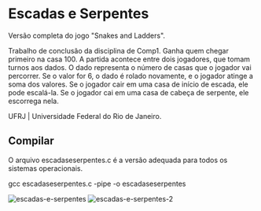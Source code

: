 # Escadas e Serpentes
Versão completa do jogo "Snakes and Ladders".

Trabalho de conclusão da disciplina de Comp1. 
Ganha quem chegar primeiro na casa 100.
A partida acontece entre dois jogadores, que tomam turnos aos dados.
O dado representa o número de casas que o jogador vai percorrer.
Se o valor for 6, o dado é rolado novamente, e o jogador atinge a soma dos valores.
Se o jogador cair em uma casa de início de escada, ele pode escalá-la.
Se o jogador cai em uma casa de cabeça de serpente, ele escorrega nela.

UFRJ | Universidade Federal do Rio de Janeiro.

## Compilar
O arquivo escadaseserpentes.c é a versão adequada para todos os sistemas operacionais.

gcc escadaseserpentes.c -pipe -o escadaseserpentes


![escadas-e-serpentes](https://user-images.githubusercontent.com/105249607/199549913-1c570fb9-c13b-4b49-8c7e-be70586e1fd4.JPG)
![escadas-e-serpentes-2](https://user-images.githubusercontent.com/105249607/199549920-c90606e3-2dc1-4784-971d-a0fe8f82f838.JPG)
